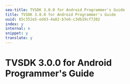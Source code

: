 ```yaml
---
seo-title: TVSDK 3.0.0 for Android Programmer's Guide
title: TVSDK 3.0.0 for Android Programmer's Guide
uuid: 85c352e5-ed43-4a82-b7e6-c3db19cf7202
index: y
internal: n
snippet: y
translate: y
---
```


# TVSDK 3.0.0 for Android Programmer's Guide

